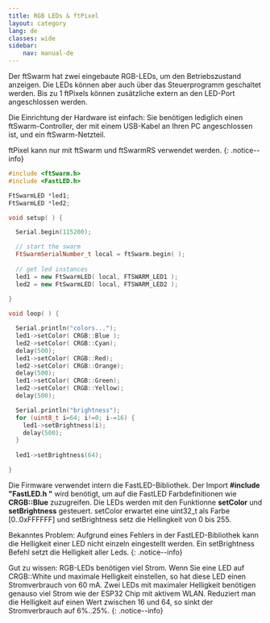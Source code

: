 ```yaml
---
title: RGB LEDs & ftPixel
layout: category
lang: de
classes: wide
sidebar:
    nav: manual-de
---
```

Der ftSwarm hat zwei eingebaute RGB-LEDs, um den Betriebszustand anzeigen. Die LEDs können aber auch über das Steuerprogramm geschaltet werden. Bis zu 1 ftPixels können  zusätzliche extern an den LED-Port angeschlossen werden.

Die Einrichtung der Hardware ist einfach: Sie benötigen lediglich einen ftSwarm-Controller, der mit einem USB-Kabel an Ihren PC angeschlossen ist, und ein ftSwarm-Netzteil.

ftPixel kann nur mit ftSwarm und ftSwarmRS verwendet werden.
{: .notice--info}

```cpp
#include <ftSwarm.h>
#include <FastLED.h>

FtSwarmLED *led1;
FtSwarmLED *led2;

void setup( ) {

  Serial.begin(115200);

  // start the swarm
  FtSwarmSerialNumber_t local = ftSwarm.begin( );
  
  // get led instances
  led1 = new FtSwarmLED( local, FTSWARM_LED1 );
  led2 = new FtSwarmLED( local, FTSWARM_LED2 );
  
}

void loop( ) {

  Serial.println("colors...");
  led1->setColor( CRGB::Blue );
  led2->setColor( CRGB::Cyan);
  delay(500);
  led1->setColor( CRGB::Red);
  led2->setColor( CRGB::Orange);
  delay(500);
  led1->setColor( CRGB::Green);
  led2->setColor( CRGB::Yellow);
  delay(500);

  Serial.println("brightness");
  for (uint8_t i=64; i!=0; i-=16) {
    led1->setBrightness(i);
    delay(500);
  }
  
  led1->setBrightness(64);

}
```

Die Firmware verwendet intern die FastLED-Bibliothek. Der Import **#include "FastLED.h "** wird benötigt, um auf die FastLED Farbdefinitionen wie **CRGB::Blue** zuzugreifen. Die LEDs werden mit den Funktionne  **setColor** und **setBrightness** gesteuert. setColor erwartet eine uint32_t als Farbe [0..0xFFFFFF] und setBrightness setz die Hellingkeit von 0 bis 255.

Bekanntes Problem: Aufgrund eines Fehlers in der FastLED-Bibliothek kann die Helligkeit einer LED nicht einzeln eingestellt werden. Ein setBrightness Befehl setzt die Helligkeit aller Leds.
{: .notice--info}

Gut zu wissen: RGB-LEDs benötigen viel Strom. Wenn Sie eine LED auf CRGB::White und maximale Helligkeit einstellen, so hat diese LED einen Stromverbrauch von 60 mA. Zwei LEDs mit maximaler Helligkeit benötigen genauso viel Strom wie der ESP32 Chip mit aktivem WLAN. Reduziert man die Helligkeit auf einen Wert zwischen 16 und 64, so sinkt der Stromverbrauch auf 6%..25%.
{: .notice--info}